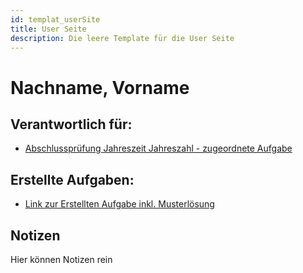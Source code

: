 ```yaml
---
id: templat_userSite
title: User Seite
description: Die leere Template für die User Seite
---
```


# Nachname, Vorname

## Verantwortlich für:

- [Abschlussprüfung Jahreszeit Jahreszahl - zugeordnete Aufgabe]()  

## Erstellte Aufgaben:

- [Link zur Erstellten Aufgabe inkl. Musterlösung]()

## Notizen
Hier können Notizen rein